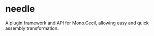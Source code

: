 # needle
A plugin framework and API for Mono.Cecil, allowing easy and quick assembly transformation.
